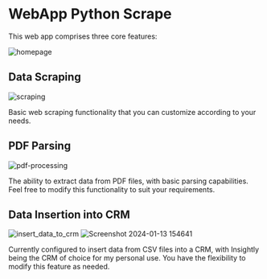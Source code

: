 # WebApp Python Scrape 
This web app comprises three core features:

![homepage](https://github.com/DzulJalali/webApp-python-scrape/assets/57554388/09212f69-71f0-4938-aa7a-965f099f47a8)

## Data Scraping
![scraping](https://github.com/DzulJalali/webApp-python-scrape/assets/57554388/5cebddb6-7ea4-4b0e-95a5-4ddaedfccf7e)

Basic web scraping functionality that you can customize according to your needs.

## PDF Parsing
![pdf-processing](https://github.com/DzulJalali/webApp-python-scrape/assets/57554388/5351a49b-187d-451d-a7e3-b81227d5d050)

The ability to extract data from PDF files, with basic parsing capabilities. Feel free to modify this functionality to suit your requirements.

## Data Insertion into CRM
![insert_data_to_crm](https://github.com/DzulJalali/webApp-python-scrape/assets/57554388/6d890642-2bab-410f-bfe7-4b3890c42cb3)
![Screenshot 2024-01-13 154641](https://github.com/DzulJalali/webApp-python-scrape/assets/57554388/133f6b36-f180-4afa-865c-b8f2818e51ff)

Currently configured to insert data from CSV files into a CRM, with Insightly being the CRM of choice for my personal use. You have the flexibility to modify this feature as needed.

